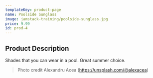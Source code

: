 ```yaml
---
templateKey: product-page
name: Poolside Sunglass
image: jamstack-training/poolside-sunglass.jpg
price: 9.99
id: prod-4
---
```


## Product Description

Shades that you can wear in a pool. Great summer choice.

> Photo credit Alexandru Acea (https://unsplash.com/@alexacea)